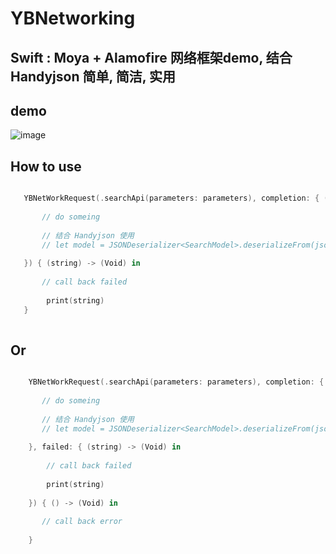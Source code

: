 # YBNetworking

## Swift : Moya + Alamofire 网络框架demo, 结合 Handyjson 简单, 简洁, 实用


## demo
![image](https://raw.githubusercontent.com/alexyubin/YBNetworking/master/demo.gif)


## How to use

```swift

   YBNetWorkRequest(.searchApi(parameters: parameters), completion: { (string) -> (Void) in
   
       // do someing
       
       // 结合 Handyjson 使用
       // let model = JSONDeserializer<SearchModel>.deserializeFrom(json: string)!
       
   }) { (string) -> (Void) in
   
       // call back failed
       
        print(string)
   }
   
```
## Or

```swift  

    YBNetWorkRequest(.searchApi(parameters: parameters), completion: { (string) -> (Void) in
                
       // do someing
       
       // 结合 Handyjson 使用
       // let model = JSONDeserializer<SearchModel>.deserializeFrom(json: string)!
                
    }, failed: { (string) -> (Void) in
        
        // call back failed
       
        print(string)
        
    }) { () -> (Void) in
       
       // call back error
       
    }
    
```


